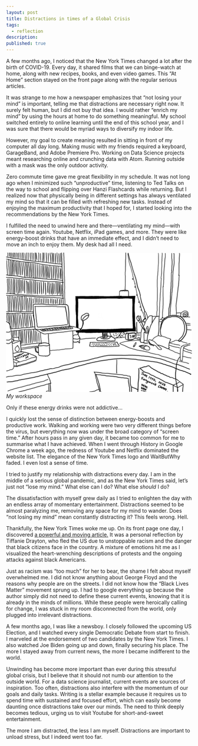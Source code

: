 ```yaml
---
layout: post
title: Distractions in times of a Global Crisis
tags:
  - reflection
description:
published: true
---
```


A few months ago, I noticed that the New York Times changed a lot after the birth of COVID-19. Every day, it shared films that we can binge-watch at home, along with new recipes, books, and even video games. This “At Home” section stayed on the front page along with the regular serious articles.

It was strange to me how a newspaper emphasizes that “not losing your mind” is important, telling me that distractions are necessary right now. It surely felt human, but I did not buy that idea. I would rather “enrich my mind” by using the hours at home to do something meaningful. My school switched entirely to online learning until the end of this school year, and I was sure that there would be myriad ways to diversify my indoor life.

<!--break-->

However, my goal to create meaning resulted in sitting in front of my computer all day long. Making music with my friends required a keyboard, GarageBand, and Adobe Premiere Pro. Working on Data Science projects meant researching online and crunching data with Atom. Running outside with a mask was the only outdoor activity.

Zero commute time gave me great flexibility in my schedule. It was not long ago when I minimized such “unproductive” time, listening to Ted Talks on the way to school and flipping over Hanzi Flashcards while returning. But I realized now that physically being in different settings has always ventilated my mind so that it can be filled with refreshing new tasks. Instead of enjoying the maximum productivity that I hoped for, I started looking into the recommendations by the New York Times.

I fulfilled the need to unwind here and there—ventilating my mind—with screen time again. Youtube, Netflix, iPad games, and more. They were like energy-boost drinks that have an immediate effect, and I didn’t need to move an inch to enjoy them. My desk had all I need.

![](../post-images/2020-6-16-distractions-covid-19.png)
*My workspace*

Only if these energy drinks were not addictive…

I quickly lost the sense of distinction between energy-boosts and productive work. Walking and working were two very different things before the virus, but everything now was under the broad category of “screen time.” After hours pass in any given day, it became too common for me to summarise what I have achieved. When I went through History in Google Chrome a week ago, the redness of Youtube and Netflix dominated the website list. The elegance of the New York Times logo and WaitButWhy faded. I even lost a sense of time.

I tried to justify my relationship with distractions every day. I am in the middle of a serious global pandemic, and as the New York Times said, let’s just not “lose my mind.” What else can I do? What else _should_ I do?

The dissatisfaction with myself grew daily as I tried to enlighten the day with an endless array of momentary entertainment. Distractions seemed to be almost paralyzing me, removing any space for my mind to wander. Does “not losing my mind” mean constantly distracting it? This feels wrong. Hell.

Thankfully, the New York Times woke me up. On its front page one day, I discovered [a powerful and moving article.](https://www.nytimes.com/2020/06/12/opinion/sunday/black-america-racism-refugee.html?action=click&module=Opinion&pgtype=Homepage) It was a personal reflection by Tiffanie Drayton, who fled the US due to unstoppable racism and the danger that black citizens face in the country. A mixture of emotions hit me as I visualized the heart-wrenching descriptions of protests and the ongoing attacks against black Americans.

Just as racism was “too much” for her to bear, the shame I felt about myself overwhelmed me. I did not know anything about George Floyd and the reasons why people are on the streets. I did not know how the “Black Lives Matter” movement sprung up. I had to google everything up because the author simply did not need to define these current events, knowing that it is already in the minds of millions. While these people were heroically calling for change, I was stuck in my room disconnected from the world, only plugged into irrelevant distractions.

A few months ago, I was like a newsboy. I closely followed the upcoming US Election, and I watched every single Democratic Debate from start to finish. I marveled at the endorsement of two candidates by the New York Times. I also watched Joe Biden going up and down, finally securing his place. The more I stayed away from current news, the more I became indifferent to the world.

Unwinding has become more important than ever during this stressful global crisis, but I believe that it should not numb our attention to the outside world. For a data science journalist, current events are sources of inspiration. Too often, distractions also interfere with the momentum of our goals and daily tasks. Writing is a stellar example because it requires us to spend time with sustained and focused effort, which can easily become daunting once distractions take over our minds. The need to think deeply becomes tedious, urging us to visit Youtube for short-and-sweet entertainment.

The more I am distracted, the less I am myself. Distractions are important to unload stress, but I indeed went too far.
